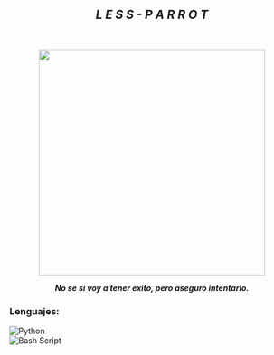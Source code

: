 <h2 align="center"><i><b>L E S S - P A R R O T</b></i></h2>
<br>

<p align="center"> <img width="400px" src="https://i.pinimg.com/564x/08/0c/0c/080c0c12cb6359c3c60541729b6d6f5f.jpg"></p>

<p align="center"><i><b>No se si voy a tener exito, pero aseguro intentarlo.</b></i></p>

### Lenguajes:

<img src="https://img.shields.io/badge/Python-yellow" align="left"
     alt="Python">
<br>
<img src="https://img.shields.io/badge/Bash Script-yellow" align="left"
     alt="Bash Script">
